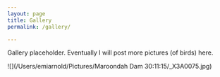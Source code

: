 ```yaml
---
layout: page
title: Gallery
permalink: /gallery/

---
```


Gallery placeholder. Eventually I will post more pictures (of birds) here.

![](/Users/emiarnold/Pictures/Maroondah Dam 30:11:15/_X3A0075.jpg)